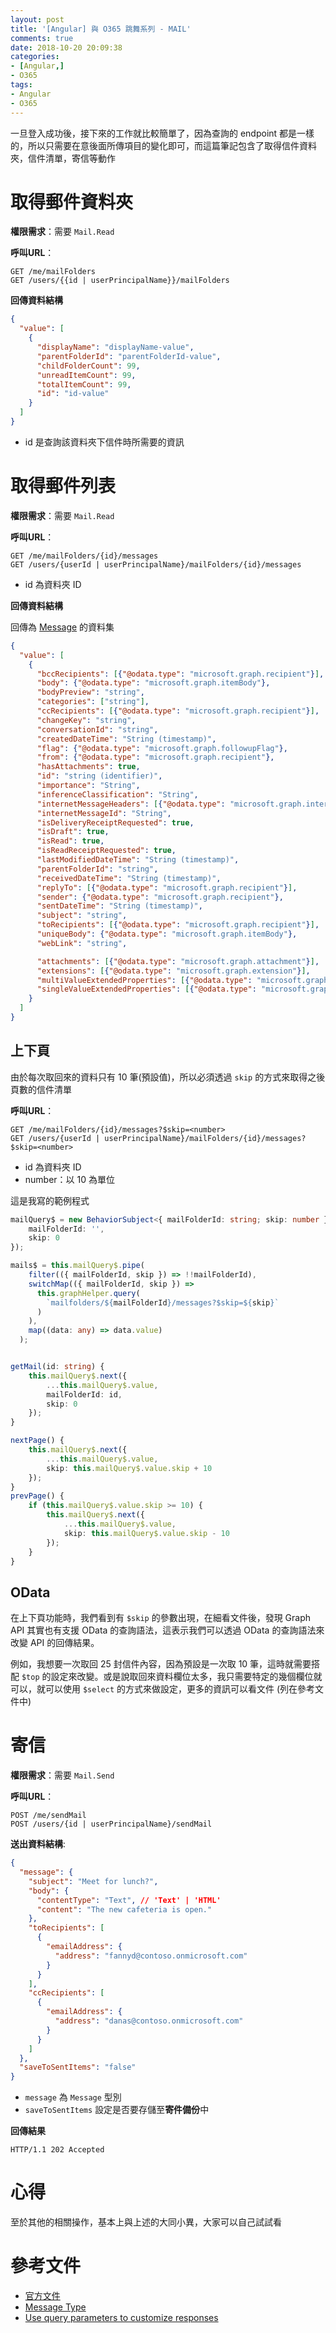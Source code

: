 ```yaml
---
layout: post
title: '[Angular] 與 O365 跳舞系列 - MAIL'
comments: true
date: 2018-10-20 20:09:38
categories:
- [Angular,]
- O365
tags:
- Angular
- O365
---
```


一旦登入成功後，接下來的工作就比較簡單了，因為查詢的 endpoint 都是一樣的，所以只需要在意後面所傳項目的變化即可，而這篇筆記包含了取得信件資料夾，信件清單，寄信等動作

<!-- more -->

# 取得郵件資料夾

**權限需求**：需要 `Mail.Read`

**呼叫URL**：

```
GET /me/mailFolders
GET /users/{{id | userPrincipalName}}/mailFolders
```

**回傳資料結構**

```json
{
  "value": [
    {
      "displayName": "displayName-value",
      "parentFolderId": "parentFolderId-value",
      "childFolderCount": 99,
      "unreadItemCount": 99,
      "totalItemCount": 99,
      "id": "id-value"
    }
  ]
}
```

* id 是查詢該資料夾下信件時所需要的資訊



# 取得郵件列表

**權限需求**：需要 `Mail.Read`

**呼叫URL**：

```
GET /me/mailFolders/{id}/messages
GET /users/{userId | userPrincipalName}/mailFolders/{id}/messages
```

* id 為資料夾 ID

**回傳資料結構**

回傳為 [Message](https://developer.microsoft.com/en-us/graph/docs/api-reference/v1.0/resources/message) 的資料集

```json
{
  "value": [
    {
      "bccRecipients": [{"@odata.type": "microsoft.graph.recipient"}],
      "body": {"@odata.type": "microsoft.graph.itemBody"},
      "bodyPreview": "string",
      "categories": ["string"],
      "ccRecipients": [{"@odata.type": "microsoft.graph.recipient"}],
      "changeKey": "string",
      "conversationId": "string",
      "createdDateTime": "String (timestamp)",
      "flag": {"@odata.type": "microsoft.graph.followupFlag"},
      "from": {"@odata.type": "microsoft.graph.recipient"},
      "hasAttachments": true,
      "id": "string (identifier)",
      "importance": "String",
      "inferenceClassification": "String",
      "internetMessageHeaders": [{"@odata.type": "microsoft.graph.internetMessageHeader"}],
      "internetMessageId": "String",
      "isDeliveryReceiptRequested": true,
      "isDraft": true,
      "isRead": true,
      "isReadReceiptRequested": true,
      "lastModifiedDateTime": "String (timestamp)",
      "parentFolderId": "string",
      "receivedDateTime": "String (timestamp)",
      "replyTo": [{"@odata.type": "microsoft.graph.recipient"}],
      "sender": {"@odata.type": "microsoft.graph.recipient"},
      "sentDateTime": "String (timestamp)",
      "subject": "string",
      "toRecipients": [{"@odata.type": "microsoft.graph.recipient"}],
      "uniqueBody": {"@odata.type": "microsoft.graph.itemBody"},
      "webLink": "string",

      "attachments": [{"@odata.type": "microsoft.graph.attachment"}],
      "extensions": [{"@odata.type": "microsoft.graph.extension"}],
      "multiValueExtendedProperties": [{"@odata.type": "microsoft.graph.multiValueLegacyExtendedProperty"}],
      "singleValueExtendedProperties": [{"@odata.type": "microsoft.graph.singleValueLegacyExtendedProperty"}]
    }
  ]
}
```



## 上下頁

由於每次取回來的資料只有 10 筆(預設值)，所以必須透過 `skip` 的方式來取得之後頁數的信件清單

**呼叫URL**：

```
GET /me/mailFolders/{id}/messages?$skip=<number>
GET /users/{userId | userPrincipalName}/mailFolders/{id}/messages?$skip=<number>
```

- id 為資料夾 ID
- number：以 10 為單位

這是我寫的範例程式

```typescript
mailQuery$ = new BehaviorSubject<{ mailFolderId: string; skip: number }>({
    mailFolderId: '',
    skip: 0
}); 

mails$ = this.mailQuery$.pipe(
    filter(({ mailFolderId, skip }) => !!mailFolderId),
    switchMap(({ mailFolderId, skip }) =>
      this.graphHelper.query(
        `mailfolders/${mailFolderId}/messages?$skip=${skip}`
      )
    ),
    map((data: any) => data.value)
  );


getMail(id: string) {
    this.mailQuery$.next({
        ...this.mailQuery$.value,
        mailFolderId: id,
        skip: 0
    });
}

nextPage() {
    this.mailQuery$.next({
        ...this.mailQuery$.value,
        skip: this.mailQuery$.value.skip + 10
    });
}
prevPage() {
    if (this.mailQuery$.value.skip >= 10) {
        this.mailQuery$.next({
            ...this.mailQuery$.value,
            skip: this.mailQuery$.value.skip - 10
        });
    }
}
```



## OData

在上下頁功能時，我們看到有 `$skip` 的參數出現，在細看文件後，發現 Graph API 其實也有支援 OData 的查詢語法，這表示我們可以透過 OData 的查詢語法來改變 API 的回傳結果。

例如，我想要一次取回 25 封信件內容，因為預設是一次取 10 筆，這時就需要搭配 `$top` 的設定來改變。或是說取回來資料欄位太多，我只需要特定的幾個欄位就可以，就可以使用 `$select` 的方式來做設定，更多的資訊可以看文件 (列在參考文件中)

# 寄信

**權限需求**：需要 `Mail.Send`

**呼叫URL**：

```
POST /me/sendMail
POST /users/{id | userPrincipalName}/sendMail
```

**送出資料結構**:

```json
{
  "message": {
    "subject": "Meet for lunch?",
    "body": {
      "contentType": "Text", // 'Text' | 'HTML'
      "content": "The new cafeteria is open."
    },
    "toRecipients": [
      {
        "emailAddress": {
          "address": "fannyd@contoso.onmicrosoft.com"
        }
      }
    ],
    "ccRecipients": [
      {
        "emailAddress": {
          "address": "danas@contoso.onmicrosoft.com"
        }
      }
    ]
  },
  "saveToSentItems": "false"
}
```

* `message` 為 `Message` 型別
* `saveToSentItems` 設定是否要存儲至**寄件備份**中

**回傳結果**

```
HTTP/1.1 202 Accepted
```



# 心得

至於其他的相關操作，基本上與上述的大同小異，大家可以自己試試看



# 參考文件

* [官方文件](https://developer.microsoft.com/en-us/graph/docs/api-reference/v1.0/resources/message)
* [Message Type](https://developer.microsoft.com/en-us/graph/docs/api-reference/v1.0/resources/message)
* [Use query parameters to customize responses](https://developer.microsoft.com/en-us/graph/docs/concepts/query_parameters)





